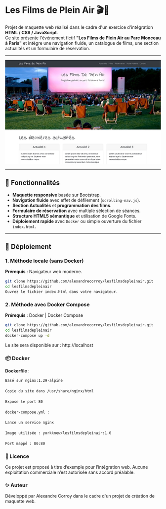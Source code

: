 # Les Films de Plein Air 🎬🌿

Projet de maquette web réalisé dans le cadre d'un exercice d'intégration **HTML / CSS / JavaScript**.  
Ce site présente l'événement fictif **"Les Films de Plein Air au Parc Monceau à Paris"** et intègre une navigation fluide, un catalogue de films, une section actualités et un formulaire de réservation.

---

![Aperçu de la page d'accueil](docs/screenshot-home.png)

---

## 📂 Fonctionnalités

- **Maquette responsive** basée sur Bootstrap.
- **Navigation fluide** avec effet de défilement (`scrolling-nav.js`).
- **Section Actualités** et **programmation des films**.
- **Formulaire de réservation** avec multiple sélection de séances.
- **Structure HTML5 sémantique** et utilisation de Google Fonts.
- **Déploiement rapide** avec `Docker` ou simple ouverture du fichier `index.html`.

---

## 🚀 Déploiement

### 1. Méthode locale (sans Docker)

**Prérequis** : Navigateur web moderne.

```bash
git clone https://github.com/alexandrecorroy/lesfilmsdepleinair.git
cd lesfilmsdepleinair
Ouvrez le fichier index.html dans votre navigateur.
```

### 2. Méthode avec Docker Compose

**Prérequis** : Docker | Docker Compose

```bash
git clone https://github.com/alexandrecorroy/lesfilmsdepleinair.git
cd lesfilmsdepleinair
docker-compose up -d
```

Le site sera disponible sur : http://localhost

###  📦 Docker

**Dockerfile** :

````bash
Basé sur nginx:1.29-alpine

Copie du site dans /usr/share/nginx/html

Expose le port 80

docker-compose.yml :

Lance un service nginx

Image utilisée : yorkknew/lesfilmsdepleinair:1.0

Port mappé : 80:80
````

### 📄 Licence
Ce projet est proposé à titre d’exemple pour l’intégration web.
Aucune exploitation commerciale n’est autorisée sans accord préalable.

### ✨ Auteur
Développé par Alexandre Corroy dans le cadre d'un projet de création de maquette web.
